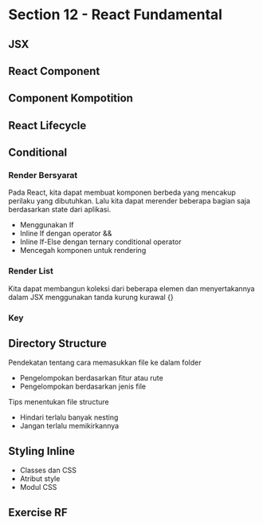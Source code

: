# Section 12 - React Fundamental

## JSX

## React Component

## Component Kompotition

## React Lifecycle

## Conditional
### Render Bersyarat
Pada React, kita dapat membuat komponen berbeda yang mencakup perilaku yang dibutuhkan. Lalu kita dapat merender beberapa bagian saja berdasarkan state dari aplikasi.
* Menggunakan If
* Inline If dengan operator &&
* Inline If-Else dengan ternary conditional operator
* Mencegah komponen untuk rendering

### Render List
Kita dapat membangun koleksi dari beberapa elemen dan menyertakannya dalam JSX menggunakan tanda kurung kurawal {}

### Key

## Directory Structure
Pendekatan tentang cara memasukkan file ke dalam folder
* Pengelompokan berdasarkan fitur atau rute
* Pengelompokan berdasarkan jenis file

Tips menentukan file structure
* Hindari terlalu banyak nesting
* Jangan terlalu memikirkannya

## Styling Inline
* Classes dan CSS
* Atribut style
* Modul CSS

## Exercise RF
